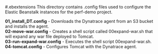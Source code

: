 #.ebextensions
This directory contains .config files used to configure the Elastic Beanstalk instances for the perf-demo project.

__01_install_DT.config__ - Downloads the Dynatrace agent from an S3 bucket and installs the agent.  
__02-move-war.config__ - Creates a shell script called 00expand-war.sh that will expand any war file deployed to Tomcat.  
__03-run-expand-war.config__ - Executes the shell script 00expand-war.sh.  
__04-tomcat.config__ - Configures Tomcat with the Dynatrace agent.  
